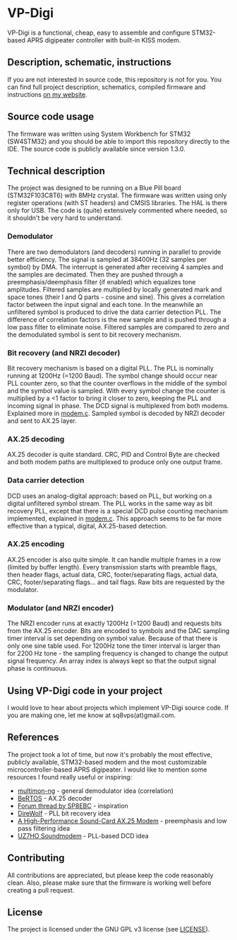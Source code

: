# VP-Digi
VP-Digi is a functional, cheap, easy to assemble and configure STM32-based APRS digipeater controller with built-in KISS modem.

## Description, schematic, instructions
If you are not interested in source code, this repository is not for you. You can find full project description, schematics, compiled firmware and instructions [on my website](https://sq8l.pzk.pl/index.php/vp-digi-cheap-and-functional-aprs-digipeater-controller-with-kiss-modem/).

## Source code usage
The firmware was written using System Workbench for STM32 (SW4STM32) and you should be able to import this repository directly to the IDE. The source code is publicly available since version 1.3.0.

## Technical description
The project was designed to be running on a Blue Pill board (STM32F103C8T6) with 8MHz crystal. The firmware was written using only register operations (with ST headers) and CMSIS libraries. The HAL is there only for USB. The code is (quite) extensively commented where needed, so it shouldn't be very hard to understand.

### Demodulator
There are two demodulators (and decoders) running in parallel to provide better efficiency. The signal is sampled at 38400Hz (32 samples per symbol) by DMA. The interrupt is generated after receiving 4 samples and the samples are decimated. Then they are pushed through a preemphasis/deemphasis filter (if enabled) which equalizes tone amplitudes. Filtered samples are multiplied by locally generated mark and space tones (their I and Q parts - cosine and sine). This gives a correlation factor between the input signal and each tone. In the meanwhile an unfiltered symbol is produced to drive the data carrier detection PLL. The difference of correlation factors is the new sample and is pushed through a low pass filter to eliminate noise. Filtered samples are compared to zero and the demodulated symbol is sent to bit recovery mechanism.
### Bit recovery (and NRZI decoder)
Bit recovery mechanism is based on a digital PLL. The PLL is nominally running at 1200Hz (=1200 Baud). The symbol change should occur near PLL counter zero, so that the counter overflows in the middle of the symbol and the symbol value is sampled. With every symbol change the counter is multiplied by a <1 factor to bring it closer to zero, keeping the PLL and incoming signal in phase. The DCD signal is multiplexed from both modems. Explained more in [modem.c](Src/drivers/modem.c). Sampled symbol is decoded by NRZI decoder and sent to AX.25 layer.
### AX.25 decoding
AX.25 decoder is quite standard. CRC, PID and Control Byte are checked and both modem paths are multiplexed to produce only one output frame.
### Data carrier detection
DCD uses an analog-digital approach: based on PLL, but working on a digital unfiltered symbol stream. The PLL works in the same way as bit recovery PLL, except that there is a special DCD pulse counting mechanism implemented, explained in [modem.c](Src/drivers/modem.c). This approach seems to be far more effective than a typical, digital, AX.25-based detection.
### AX.25 encoding
AX.25 encoder is also quite simple. It can handle multiple frames in a row (limited by buffer length). Every transmission starts with preamble flags, then header flags, actual data, CRC, footer/separating flags, actual data, CRC, footer/separating flags... and tail flags. Raw bits are requested by the modulator.
### Modulator (and NRZI encoder)
The NRZI encoder runs at exactly 1200Hz (=1200 Baud) and requests bits from the AX.25 encoder. Bits are encoded to symbols and the DAC sampling timer interval is set depending on symbol value. Because of that there is only one sine table used. For 1200Hz tone the timer interval is larger than for 2200 Hz tone - the sampling frequency is changed to change the output signal frequency. An array index is always kept so that the output signal phase is continuous.
## Using VP-Digi code in your project
I would love to hear about projects which implement VP-Digi source code. If you are making one, let me know at sq8vps(at)gmail.com.
## References
The project took a lot of time, but now it's probably the most effective, publicly available, STM32-based modem and the most customizable microcontroller-based APRS digipeater. I would like to mention some resources I found really useful or inspiring:
* [multimon-ng](https://github.com/EliasOenal/multimon-ng) - general demodulator idea (correlation)
* [BeRTOS](https://github.com/develersrl/bertos) - AX.25 decoder
* [Forum thread by SP8EBC](http://forum.aprs.pl/index.php?topic=2086.0) - inspiration
* [DireWolf](https://github.com/wb2osz/direwolf) - PLL bit recovery idea
* [A High-Performance Sound-Card AX.25 Modem](https://www.tau.ac.il/~stoledo/Bib/Pubs/QEX-JulAug-2012.pdf) - preemphasis and low pass filtering idea
* [UZ7HO Soundmodem](http://uz7.ho.ua/packetradio.htm) - PLL-based DCD idea
## Contributing
All contributions are appreciated, but please keep the code reasonably clean. Also, please make sure that the firmware is working well before creating a pull request.

## License
The project is licensed under the GNU GPL v3 license (see [LICENSE](LICENSE)).
